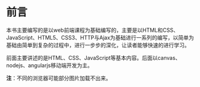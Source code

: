 # 前言

本书主要编写的是以web前端课程为基础编写的，主要是以HTML和CSS、JavaScript、HTML5、CSS3、HTTP与Ajax为基础进行一系列的编写，以简单为基础由简单到复杂的过程中，进行一步步的深化，让读者能够快速的进行学习。

前面主要讲述的是HTML、CSS、JavaScript等基本内容。后面以canvas、nodejs、angularjs移动端开发为主。

**注**：不同的浏览器可能部分图片加载不出来。
